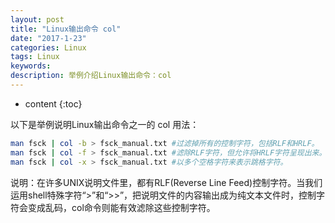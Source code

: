 ```yaml
---
layout: post
title: "Linux输出命令 col"
date: "2017-1-23"
categories: Linux
tags: Linux
keywords:
description: 举例介绍Linux输出命令：col
---
```


* content
{:toc}


以下是举例说明Linux输出命令之一的 col 用法：

```bash
man fsck | col -b > fsck_manual.txt #过滤掉所有的控制字符，包括RLF和HRLF。
man fsck | col -f > fsck_manual.txt #滤除RLF字符，但允许将HRLF字符呈现出来。
man fsck | col -x > fsck_manual.txt #以多个空格字符来表示跳格字符。
```

说明：在许多UNIX说明文件里，都有RLF(Reverse Line Feed)控制字符。当我们运用shell特殊字符“>”和“>>”，把说明文件的内容输出成为纯文本文件时，控制字符会变成乱码，col命令则能有效滤除这些控制字符。
